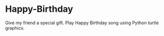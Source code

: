 # Happy-Birthday
Give my friend a special gift. Play Happy Birthday song using Python turtle graphics.
